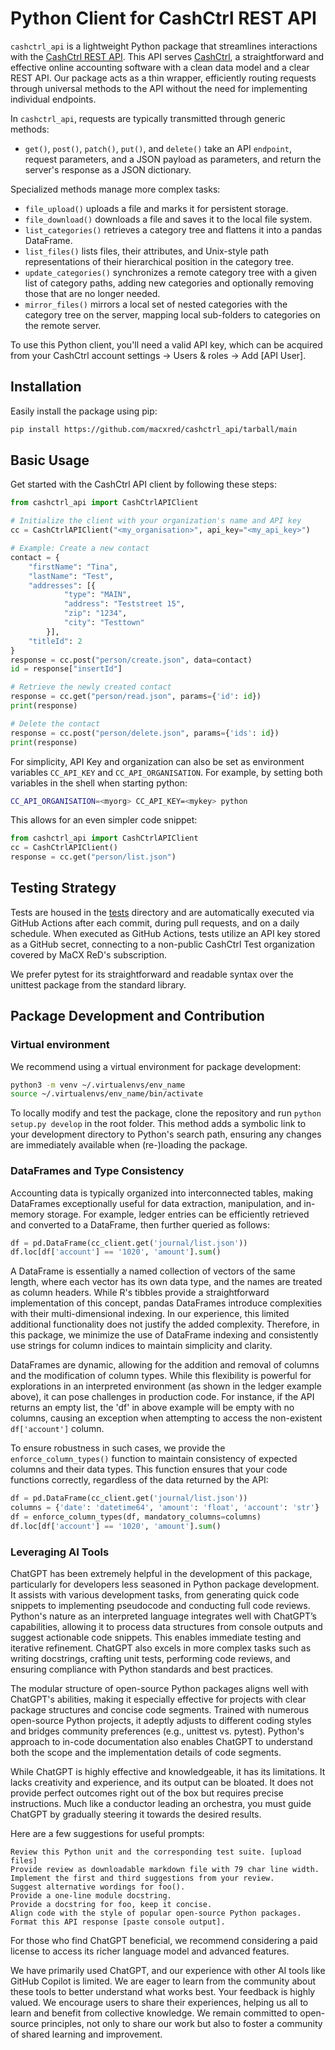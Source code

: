 # Python Client for CashCtrl REST API

`cashctrl_api` is a lightweight Python package that streamlines interactions
with the [CashCtrl REST API](https://app.cashctrl.com/static/help/en/api/index.html).
This API serves [CashCtrl](https://cashctrl.com), a straightforward and effective
online accounting software with a clean data model and a clear REST API. Our
package acts as a thin wrapper, efficiently routing requests through universal
methods to the API without the need for implementing individual endpoints.

In `cashctrl_api`, requests are typically transmitted through generic methods:

- `get()`, `post()`, `patch()`, `put()`, and `delete()` take an API `endpoint`,
  request parameters, and a JSON payload as parameters, and return the server's
  response as a JSON dictionary.

Specialized methods manage more complex tasks:
- `file_upload()` uploads a file and marks it for persistent storage.
- `file_download()` downloads a file and saves it to the local file system.
- `list_categories()` retrieves a category tree and flattens it into a pandas
  DataFrame.
- `list_files()` lists files, their attributes, and Unix-style path
  representations of their hierarchical position in the category tree.
- `update_categories()` synchronizes a remote category tree with a given list of
  category paths, adding new categories and optionally removing those that are
  no longer needed.
- `mirror_files()` mirrors a local set of nested categories with the category
  tree on the server, mapping local sub-folders to categories on the remote
  server.

To use this Python client, you'll need a valid API key, which can be acquired
from your CashCtrl account settings -> Users & roles -> Add [API User].

## Installation

Easily install the package using pip:

```bash
pip install https://github.com/macxred/cashctrl_api/tarball/main
```

## Basic Usage

Get started with the CashCtrl API client by following these steps:

```python
from cashctrl_api import CashCtrlAPIClient

# Initialize the client with your organization's name and API key
cc = CashCtrlAPIClient("<my_organisation>", api_key="<my_api_key>")

# Example: Create a new contact
contact = {
    "firstName": "Tina",
    "lastName": "Test",
    "addresses": [{
            "type": "MAIN",
            "address": "Teststreet 15",
            "zip": "1234",
            "city": "Testtown"
        }],
    "titleId": 2
}
response = cc.post("person/create.json", data=contact)
id = response["insertId"]

# Retrieve the newly created contact
response = cc.get("person/read.json", params={'id': id})
print(response)

# Delete the contact
response = cc.post("person/delete.json", params={'ids': id})
print(response)
```

For simplicity, API Key and organization can also be set as environment
variables `CC_API_KEY` and `CC_API_ORGANISATION`. For example, by setting both
variables in the shell when starting python:

```bash
CC_API_ORGANISATION=<myorg> CC_API_KEY=<mykey> python
```

This allows for an even simpler code snippet:
```python
from cashctrl_api import CashCtrlAPIClient
cc = CashCtrlAPIClient()
response = cc.get("person/list.json")
```

## Testing Strategy

Tests are housed in the [tests](tests) directory and are automatically executed
via GitHub Actions after each commit, during pull requests, and on a daily
schedule. When executed as GitHub Actions, tests utilize an API key stored as a
GitHub secret, connecting to a non-public CashCtrl Test organization covered by
MaCX ReD's subscription.

We prefer pytest for its straightforward and readable syntax over the unittest
package from the standard library.


## Package Development and Contribution

### Virtual environment

We recommend using a virtual environment for package development:

```bash
python3 -m venv ~/.virtualenvs/env_name
source ~/.virtualenvs/env_name/bin/activate
```

To locally modify and test the package, clone the repository and run
`python setup.py develop` in the root folder. This method adds a symbolic link
to your development directory to Python's search path, ensuring any changes are
immediately available when (re-)loading the package.

### DataFrames and Type Consistency

Accounting data is typically organized into interconnected tables, making
DataFrames exceptionally useful for data extraction, manipulation, and
in-memory storage. For example, ledger entries can be efficiently retrieved
and converted to a DataFrame, then further queried as follows:

```python
df = pd.DataFrame(cc_client.get('journal/list.json'))
df.loc[df['account'] == '1020', 'amount'].sum()
```

A DataFrame is essentially a named collection of vectors of the same length,
where each vector has its own data type, and the names are treated as column
headers. While R's tibbles provide a straightforward implementation of this
concept, pandas DataFrames introduce complexities with their multi-dimensional
indexing. In our experience, this limited additional functionality does not
justify the added complexity. Therefore, in this package, we minimize the use
of DataFrame indexing and consistently use strings for column indices to
maintain simplicity and clarity.

DataFrames are dynamic, allowing for the addition and removal of columns and
the modification of column types. While this flexibility is powerful for
explorations in an interpreted environment (as shown in the ledger example
above), it can pose challenges in production code. For instance, if the API
returns an empty list, the 'df' in above example will be empty with no columns,
causing an exception when attempting to access the non-existent `df['account']`
column.

To ensure robustness in such cases, we provide the `enforce_column_types()`
function to maintain consistency of expected columns and their data types. This
function ensures that your code functions correctly, regardless of the data
returned by the API:

```python
df = pd.DataFrame(cc_client.get('journal/list.json'))
columns = {'date': 'datetime64', 'amount': 'float', 'account': 'str'}
df = enforce_column_types(df, mandatory_columns=columns)
df.loc[df['account'] == '1020', 'amount'].sum()
```

### Leveraging AI Tools

ChatGPT has been extremely helpful in the development of this package,
particularly for developers less seasoned in Python package development. It
assists with various development tasks, from generating quick code snippets to
implementing pseudocode and conducting full code reviews. Python's nature as an
interpreted language integrates well with ChatGPT’s capabilities, allowing it to
process data structures from console outputs and suggest actionable code
snippets. This enables immediate testing and iterative refinement. ChatGPT also
excels in more complex tasks such as writing docstrings, crafting unit tests,
performing code reviews, and ensuring compliance with Python standards and best
practices.

The modular structure of open-source Python packages aligns well with ChatGPT's
abilities, making it especially effective for projects with clear package
structures and concise code segments. Trained with numerous open-source
Python projects, it adeptly adjusts to different coding styles and bridges
community preferences (e.g., unittest vs. pytest). Python's approach to in-code
documentation also enables ChatGPT to understand both the scope and the
implementation details of code segments.

While ChatGPT is highly effective and knowledgeable, it has its limitations. It
lacks creativity and experience, and its output can be bloated. It
does not provide perfect outcomes right out of the box but requires precise
instructions. Much like a conductor leading an orchestra, you must guide ChatGPT
by gradually steering it towards the desired results.

Here are a few suggestions for useful prompts:

```
Review this Python unit and the corresponding test suite. [upload files]
Provide review as downloadable markdown file with 79 char line width.
Implement the first and third suggestions from your review.
Suggest alternative wordings for foo().
Provide a one-line module docstring.
Provide a docstring for foo, keep it concise.
Align code with the style of popular open-source Python packages.
Format this API response [paste console output].
```

For those who find ChatGPT beneficial, we recommend considering a paid license
to access its richer language model and advanced features.

We have primarily used ChatGPT, and our experience with other AI tools like
GitHub Copilot is limited. We are eager to learn from the community about these
tools to better understand what works best. Your feedback is highly valued. We
encourage users to share their experiences, helping us all to learn and benefit
from collective knowledge. We remain committed to open-source principles, not
only to share our work but also to foster a community of shared learning and
improvement.
